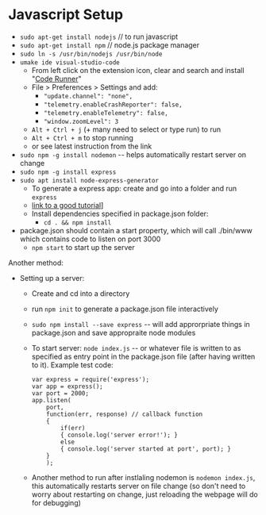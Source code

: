 # Javascript Setup

+ `sudo apt-get install nodejs` // to run javascript
+ `sudo apt-get install npm` // node.js package manager
+ `sudo ln -s /usr/bin/nodejs /usr/bin/node`
+ `umake ide visual-studio-code`
  + From left click on the extension icon, clear and search and install "[Code Runner](https://marketplace.visualstudio.com/items?itemName=formulahendry.code-runner)"
  + File > Preferences > Settings and add:
    + `"update.channel": "none",`
    + `"telemetry.enableCrashReporter": false,`
    + `"telemetry.enableTelemetry": false,`
    + `"window.zoomLevel": 3`
  + `Alt + Ctrl + j` (+ many need to select or type run) to run
  + `Alt + Ctrl + m` to stop running
  + or see latest instruction from the link
+ `sudo npm -g install nodemon` -- helps automatically restart server on change
+ `sudo npm -g install express`
+ `sudo apt install node-express-generator`
  + To generate a express app: create and go into a folder and run `express`
  + [link to a good tutorial](https://youtu.be/Q1jAw44_E8c?list=PLGquJ_T_JBMTpKQptCmBDM9HcYrptCV0Z)]
  + Install dependencies specified in package.json folder:
    + `cd . && npm install`
+ package.json should contain a start property, which will call ./bin/www which contains code to listen on port 3000
  + `npm start` to start up the server
  
Another method:

+ Setting up a server:
  + Create and cd into a directory
  + run `npm init` to generate a package.json file interactively
  + `sudo npm install --save express` -- will add approrpriate things in package.json and save appropraite node modules
  + To start server: `node index.js` -- or whatever file is written to as specified as entry point in the package.json file (after having written to it). Example test code:

        var express = require('express');
        var app = express();
        var port = 2000;
        app.listen(
            port,
            function(err, response) // callback function
            {
                if(err)
                { console.log('server error!'); }
                else
                { console.log('server started at port', port); }
            }
            );
        
  + Another method to run after instlaling nodemon is `nodemon index.js`, this automatically restarts server on file change (so don't need to worry about restarting on change, just reloading the webpage will do for debugging)
